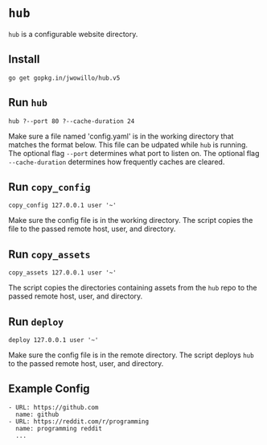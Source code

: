 # `hub`

`hub` is a configurable website directory.

## Install

`go get gopkg.in/jwowillo/hub.v5`

## Run `hub`

`hub ?--port 80 ?--cache-duration 24`

Make sure a file named 'config.yaml' is in the working directory that matches
the format below. This file can be udpated while `hub` is running. The optional
flag `--port` determines what port to listen on. The optional flag
`--cache-duration` determines how frequently caches are cleared.

## Run `copy_config`

`copy_config 127.0.0.1 user '~'`

Make sure the config file is in the working directory. The script copies the
file to the passed remote host, user, and directory.

## Run `copy_assets`

`copy_assets 127.0.0.1 user '~'`

The script copies the directories containing assets from the `hub` repo to the
passed remote host, user, and directory.

## Run `deploy`

`deploy 127.0.0.1 user '~'`

Make sure the config file is in the remote directory. The script deploys `hub`
to the passed remote host, user, and directory.

## Example Config

```
- URL: https://github.com
  name: github
- URL: https://reddit.com/r/programming
  name: programming reddit
  ...
```
